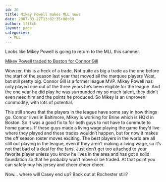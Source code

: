 ```yaml
---
id: 20
title: Mikey Powell makes MLL news
date: 2007-03-22T13:02:35+00:00
author: tfitch
layout: page
categories:
  - MLL
---
```

Looks like Mikey Powell is going to return to the MLL this summer.

<a href="http://www.majorleaguelacrosse.com/news/pressreleases/index.html?article_id=482" target="_new" rel="noopener noreferrer">Mikey Powell traded to Boston for Connor Gill</a>

Wowzer, this is a heck of a trade. Not quite as big a trade as the one before the start of the season last year that moved all the marquee players West, but still pretty big. Connor Gill is a former league MVP. Mikey Powell has only played one out of the three years he&#8217;s been eligible for the league. And the one year he did play he was surrounded my so much talent, they didn&#8217;t even need him and the points he produced. So Mikey is an unproven commodity, with lots of potential.

This still shows that the players in the league have some say in how things go. Connor lives in Baltimore, Mikey is working for Brine which is HQ&#8217;d in Boston. So it was a good fix to for both guys to not have to commute to home games. If these guys made a living wage playing the game they&#8217;d live where they played and these trades wouldn&#8217;t happen, but for now it makes the off season roster moves exciting. The best players in the world are all still out playing in the league, even if they aren&#8217;t making a living wage, so it&#8217;s not that bad of a deal for the fans. Just don&#8217;t get too attached to your favorite player unless you know he lives in the area and has got a solid foundation so that he probably won&#8217;t move or be traded. At that point you can safely buy his jersey and cheer cheer cheer.

Now&#8230; where will Casey end up? Back out at Rochester still?
